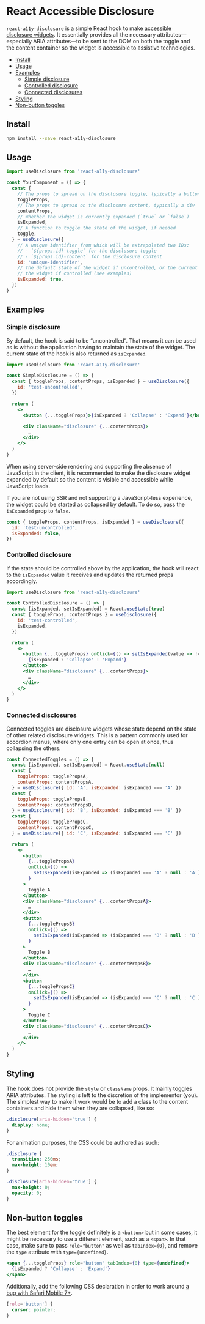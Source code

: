 # React Accessible Disclosure

`react-a11y-disclosure` is a simple React hook to make [accessible disclosure widgets](https://www.w3.org/TR/wai-aria-practices-1.1/). It essentially provides all the necessary attributes—especially ARIA attributes—to be sent to the DOM on both the toggle and the content container so the widget is accessible to assistive technologies.

- [Install](#install)
- [Usage](#usage)
- [Examples](#examples)
  - [Simple disclosure](#simple-disclosure)
  - [Controlled disclosure](#controlled-disclosure)
  - [Connected disclosures](#connected-disclosures)
- [Styling](#styling)
- [Non-button toggles](#non-button-toggles)

## Install

```sh
npm install --save react-a11y-disclosure
```

## Usage

```js
import useDisclosure from 'react-a11y-disclosure'

const YourComponent = () => {
  const {
    // The props to spread on the disclosure toggle, typically a button
    toggleProps,
    // The props to spread on the disclosure content, typically a div
    contentProps,
    // Whether the widget is currently expanded (`true` or `false`)
    isExpanded,
    // A function to toggle the state of the widget, if needed
    toggle,
  } = useDisclosure({
    // A unique identifier from which will be extrapolated two IDs:
    // - `${props.id}-toggle` for the disclosure toggle
    // - `${props.id}-content` for the disclosure content
    id: 'unique-identifier',
    // The default state of the widget if uncontrolled, or the current state of
    // the widget if controlled (see examples)
    isExpanded: true,
  })
}
```

## Examples

### Simple disclosure

By default, the hook is said to be “uncontrolled”. That means it can be used as is without the application having to maintain the state of the widget. The current state of the hook is also returned as `isExpanded`.

```jsx
import useDisclosure from 'react-a11y-disclosure'

const SimpleDisclosure = () => {
  const { toggleProps, contentProps, isExpanded } = useDisclosure({
    id: 'test-uncontrolled',
  })

  return (
    <>
      <button {...toggleProps}>{isExpanded ? 'Collapse' : 'Expand'}</button>

      <div className="disclosure" {...contentProps}>
        …
      </div>
    </>
  )
}
```

When using server-side rendering and supporting the absence of JavaScript in the client, it is recommended to make the disclosure widget expanded by default so the content is visible and accessible while JavaScript loads.

If you are not using SSR and not supporting a JavaScript-less experience, the widget could be started as collapsed by default. To do so, pass the `isExpanded` prop to `false`.

```js
const { toggleProps, contentProps, isExpanded } = useDisclosure({
  id: 'test-uncontrolled',
  isExpanded: false,
})
```

### Controlled disclosure

If the state should be controlled above by the application, the hook will react to the `isExpanded` value it receives and updates the returned props accordingly.

```jsx
import useDisclosure from 'react-a11y-disclosure'

const ControlledDisclosure = () => {
  const [isExpanded, setIsExpanded] = React.useState(true)
  const { toggleProps, contentProps } = useDisclosure({
    id: 'test-controlled',
    isExpanded,
  })

  return (
    <>
      <button {...toggleProps} onClick={() => setIsExpanded(value => !value)}>
        {isExpanded ? 'Collapse' : 'Expand'}
      </button>
      <div className="disclosure" {...contentProps}>
        …
      </div>
    </>
  )
}
```

### Connected disclosures

Connected toggles are disclosure widgets whose state depend on the state of other related disclosure widgets. This is a pattern commonly used for accordion menus, where only one entry can be open at once, thus collapsing the others.

```jsx
const ConnectedToggles = () => {
  const [isExpanded, setIsExpanded] = React.useState(null)
  const {
    toggleProps: togglePropsA,
    contentProps: contentPropsA,
  } = useDisclosure({ id: 'A', isExpanded: isExpanded === 'A' })
  const {
    toggleProps: togglePropsB,
    contentProps: contentPropsB,
  } = useDisclosure({ id: 'B', isExpanded: isExpanded === 'B' })
  const {
    toggleProps: togglePropsC,
    contentProps: contentPropsC,
  } = useDisclosure({ id: 'C', isExpanded: isExpanded === 'C' })

  return (
    <>
      <button
        {...togglePropsA}
        onClick={() =>
          setIsExpanded(isExpanded => (isExpanded === 'A' ? null : 'A'))
        }
      >
        Toggle A
      </button>
      <div className="disclosure" {...contentPropsA}>
        …
      </div>
      <button
        {...togglePropsB}
        onClick={() =>
          setIsExpanded(isExpanded => (isExpanded === 'B' ? null : 'B'))
        }
      >
        Toggle B
      </button>
      <div className="disclosure" {...contentPropsB}>
        …
      </div>
      <button
        {...togglePropsC}
        onClick={() =>
          setIsExpanded(isExpanded => (isExpanded === 'C' ? null : 'C'))
        }
      >
        Toggle C
      </button>
      <div className="disclosure" {...contentPropsC}>
        …
      </div>
    </>
  )
}
```

## Styling

The hook does not provide the `style` or `className` props. It mainly toggles ARIA attributes. The styling is left to the discretion of the implementor (you). The simplest way to make it work would be to add a class to the content containers and hide them when they are collapsed, like so:

```css
.disclosure[aria-hidden='true'] {
  display: none;
}
```

For animation purposes, the CSS could be authored as such:

```css
.disclosure {
  transition: 250ms;
  max-height: 10em;
}

.disclosure[aria-hidden='true'] {
  max-height: 0;
  opacity: 0;
}
```

## Non-button toggles

The best element for the toggle definitely is a `<button>` but in some cases, it might be necessary to use a different element, such as a `<span>`. In that case, make sure to pass `role="button"` as well as `tabIndex={0}`, and remove the `type` attribute with `type={undefined}`.

```jsx
<span {...toggleProps} role="button" tabIndex={0} type={undefined}>
  {isExpanded ? 'Collapse' : 'Expand'}
</span>
```

Additionally, add the following CSS declaration in order to work around [a bug with Safari Mobile 7+](https://developer.mozilla.org/en-US/docs/Web/API/Element/click_event#safari_mobile).

```css
[role='button'] {
  cursor: pointer;
}
```
